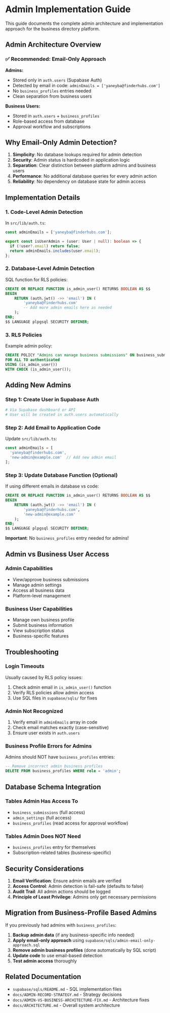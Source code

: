 # Admin Implementation Guide

This guide documents the complete admin architecture and implementation approach for the business directory platform.

## Admin Architecture Overview

### ✅ Recommended: Email-Only Approach

**Admins:**
- Stored only in `auth.users` (Supabase Auth)
- Detected by email in code: `adminEmails = ['yaneyba@finderhubs.com']`
- No `business_profiles` entries needed
- Clean separation from business users

**Business Users:**
- Stored in `auth.users` + `business_profiles`
- Role-based access from database
- Approval workflow and subscriptions

## Why Email-Only Admin Detection?

1. **Simplicity**: No database lookups required for admin detection
2. **Security**: Admin status is hardcoded in application logic
3. **Separation**: Clear distinction between platform admins and business users
4. **Performance**: No additional database queries for every admin action
5. **Reliability**: No dependency on database state for admin access

## Implementation Details

### 1. Code-Level Admin Detection

In `src/lib/auth.ts`:
```typescript
const adminEmails = ['yaneyba@finderhubs.com'];

export const isUserAdmin = (user: User | null): boolean => {
  if (!user?.email) return false;
  return adminEmails.includes(user.email);
};
```

### 2. Database-Level Admin Detection

SQL function for RLS policies:
```sql
CREATE OR REPLACE FUNCTION is_admin_user() RETURNS BOOLEAN AS $$
BEGIN
    RETURN (auth.jwt() ->> 'email') IN (
        'yaneyba@finderhubs.com'
        -- Add more admin emails here as needed
    );
END;
$$ LANGUAGE plpgsql SECURITY DEFINER;
```

### 3. RLS Policies

Example admin policy:
```sql
CREATE POLICY "Admins can manage business submissions" ON business_submissions
FOR ALL TO authenticated
USING (is_admin_user())
WITH CHECK (is_admin_user());
```

## Adding New Admins

### Step 1: Create User in Supabase Auth
```bash
# Via Supabase dashboard or API
# User will be created in auth.users automatically
```

### Step 2: Add Email to Application Code
Update `src/lib/auth.ts`:
```typescript
const adminEmails = [
  'yaneyba@finderhubs.com',
  'new-admin@example.com'  // Add new admin email
];
```

### Step 3: Update Database Function (Optional)
If using different emails in database vs code:
```sql
CREATE OR REPLACE FUNCTION is_admin_user() RETURNS BOOLEAN AS $$
BEGIN
    RETURN (auth.jwt() ->> 'email') IN (
        'yaneyba@finderhubs.com',
        'new-admin@example.com'
    );
END;
$$ LANGUAGE plpgsql SECURITY DEFINER;
```

**Important**: No `business_profiles` entry needed for admins!

## Admin vs Business User Access

### Admin Capabilities
- View/approve business submissions
- Manage admin settings
- Access all business data
- Platform-level management

### Business User Capabilities  
- Manage own business profile
- Submit business information
- View subscription status
- Business-specific features

## Troubleshooting

### Login Timeouts
Usually caused by RLS policy issues:
1. Check admin email in `is_admin_user()` function
2. Verify RLS policies allow admin access
3. Use SQL files in `supabase/sqls/` for fixes

### Admin Not Recognized
1. Verify email in `adminEmails` array in code
2. Check email matches exactly (case-sensitive)
3. Ensure user exists in `auth.users`

### Business Profile Errors for Admins
Admins should NOT have `business_profiles` entries:
```sql
-- Remove incorrect admin business profiles
DELETE FROM business_profiles WHERE role = 'admin';
```

## Database Schema Integration

### Tables Admin Has Access To
- `business_submissions` (full access)
- `admin_settings` (full access)
- `business_profiles` (read access for approval workflow)

### Tables Admin Does NOT Need
- `business_profiles` entry for themselves
- Subscription-related tables (business-specific)

## Security Considerations

1. **Email Verification**: Ensure admin emails are verified
2. **Access Control**: Admin detection is fail-safe (defaults to false)
3. **Audit Trail**: All admin actions should be logged
4. **Principle of Least Privilege**: Admins only get necessary permissions

## Migration from Business-Profile Based Admins

If you previously had admins with `business_profiles`:

1. **Backup admin data** (if any business-specific info needed)
2. **Apply email-only approach** using `supabase/sqls/admin-email-only-approach.sql`
3. **Remove admin business profiles** (done automatically by SQL script)
4. **Update code** to use email-based detection
5. **Test admin access** thoroughly

## Related Documentation

- `supabase/sqls/README.md` - SQL implementation files
- `docs/ADMIN-RECORD-STRATEGY.md` - Strategy decisions
- `docs/ADMIN-VS-BUSINESS-ARCHITECTURE-FIX.md` - Architecture fixes
- `docs/ARCHITECTURE.md` - Overall system architecture
